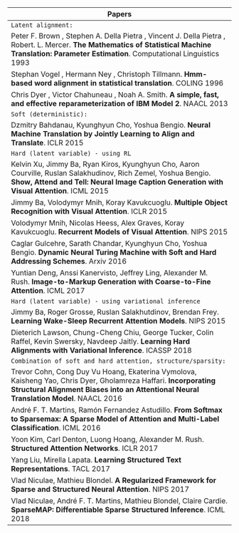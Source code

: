 | Papers |
|-----------------|
| `Latent alignment:` |
| Peter F. Brown , Stephen A. Della Pietra , Vincent J. Della Pietra , Robert. L. Mercer. **The Mathematics of Statistical Machine Translation: Parameter Estimation**. Computational Linguistics 1993 |
| Stephan Vogel , Hermann Ney , Christoph Tillmann. **Hmm-based word alignment in statistical translation**. COLING 1996 |
| Chris Dyer , Victor Chahuneau , Noah A. Smith. **A simple, fast, and effective reparameterization of IBM Model 2**. NAACL 2013 |
| `Soft (deterministic):` |
| Dzmitry Bahdanau, Kyunghyun Cho, Yoshua Bengio. **Neural Machine Translation by Jointly Learning to Align and Translate**. ICLR 2015 |
| `Hard (latent variable) - using RL` |
| Kelvin Xu, Jimmy Ba, Ryan Kiros, Kyunghyun Cho, Aaron Courville, Ruslan Salakhudinov, Rich Zemel, Yoshua Bengio. **Show, Attend and Tell: Neural Image Caption Generation with Visual Attention**. ICML 2015 |
| Jimmy Ba, Volodymyr Mnih, Koray Kavukcuoglu. **Multiple Object Recognition with Visual Attention**. ICLR 2015 |
| Volodymyr Mnih, Nicolas Heess, Alex Graves, Koray Kavukcuoglu. **Recurrent Models of Visual Attention**. NIPS 2015 |
| Caglar Gulcehre, Sarath Chandar, Kyunghyun Cho, Yoshua Bengio. **Dynamic Neural Turing Machine with Soft and Hard Addressing Schemes**. Arxiv 2016 |
| Yuntian Deng, Anssi Kanervisto, Jeffrey Ling, Alexander M. Rush. **Image-to-Markup Generation with Coarse-to-Fine Attention**. ICML 2017 |
| `Hard (latent variable) - using variational inference` |
| Jimmy Ba, Roger Grosse, Ruslan Salakhutdinov, Brendan Frey. **Learning Wake-Sleep Recurrent Attention Models**. NIPS 2015 |
| Dieterich Lawson, Chung-Cheng Chiu, George Tucker, Colin Raffel, Kevin Swersky, Navdeep Jaitly. **Learning Hard Alignments with Variational Inference**. ICASSP 2018 |
| `Combination of soft and hard attention, structure/sparsity:` |
| Trevor Cohn, Cong Duy Vu Hoang, Ekaterina Vymolova, Kaisheng Yao, Chris Dyer, Gholamreza Haffari. **Incorporating Structural Alignment Biases into an Attentional Neural Translation Model**. NAACL 2016 |
| André F. T. Martins, Ramón Fernandez Astudillo. **From Softmax to Sparsemax: A Sparse Model of Attention and Multi-Label Classification**. ICML 2016 |
| Yoon Kim, Carl Denton, Luong Hoang, Alexander M. Rush. **Structured Attention Networks**. ICLR 2017 |
| Yang Liu, Mirella Lapata. **Learning Structured Text Representations**. TACL 2017 |
| Vlad Niculae, Mathieu Blondel. **A Regularized Framework for Sparse and Structured Neural Attention**. NIPS 2017 |
| Vlad Niculae, André F. T. Martins, Mathieu Blondel, Claire Cardie. **SparseMAP: Differentiable Sparse Structured Inference**. ICML 2018 |
